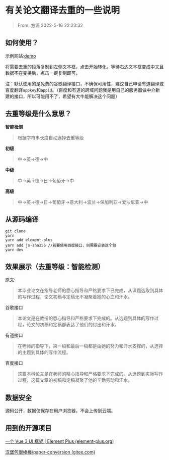 # 有关论文翻译去重的一些说明
> From: 方源 2022-5-16 22:23:32
## 如何使用？

示例网站:[demo](http://translate.fangyuan99.xyz)

将需要去重的段落复制到左侧文本框，点击开始转化，等待右边文本框变成中文且数据不在变换后，点击一键复制即可。

注：默认使用的是免费的谷歌翻译接口，不确保可用性，建议自己申请有道翻译或百度翻译`appkey`和`appid`。（百度和有道的跨域问题我是用自己的服务器做中介新建的接口，所以可能用不了，希望有大牛能解决这个问题）

## 去重等级是什么意思？

**智能检测**

> 根据字符串长度自动选择去重等级

**初级**

> 中->英->德->中

**中级**

> 中->英->德->日->葡萄牙->中

**高级**

> 中->英->德->日->葡萄牙->意大利->波兰->保加利亚->爱沙尼亚->中

## 从源码编译

```
git clone 
yarn 
yarn add element-plus
yarn add js-sha256 //若要使用百度接口，则需要安装这个包
yarn dev
```

## 效果展示（去重等级：智能检测）

原文:

> 本毕业论文在指导老师的悉心指导和严格要求下已完成，从课题选取到具体的写作过程，论文初稿与定稿无不凝聚着她的心血和汗水。

谷歌接口

> 本论文是在教授的悉心指导和严格要求下完成的。从选题到具体的写作过程，论文的初稿和定稿都表达了他们的付出和汗水。

有道接口

>在老师的指导下，第一稿和最后一稿都是由她的努力和汗水支撑的，从选择的主题到具体的写作流程。

百度接口

> 这篇本科论文是在老师的精心指导和严格要求下完成的。从选题到实际写作过程，这篇文章的初稿和定稿凝聚了他的辛勤劳动和汗水。

## 数据安全

源码公开，数据仅保存在用户浏览器，不会上传到云端。

## 用到的开源项目

[一个 Vue 3 UI 框架 | Element Plus (element-plus.org)](https://element-plus.org/zh-CN/)

[汉堡包很棒棒/paper-conversion (gitee.com)](https://gitee.com/hamburgers_are_great/paper-conversion)